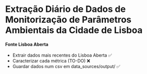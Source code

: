 # Extração Diário de Dados de Monitorização de Parâmetros Ambientais da Cidade de Lisboa
#### Fonte Lisboa Aberta

- Extrair dados mais recentes do Lisboa Aberta ✅
- Caracterizar cada métrica (TO-DO) ❌
- Guardar dados num csv em data_sources/output/ ✅
